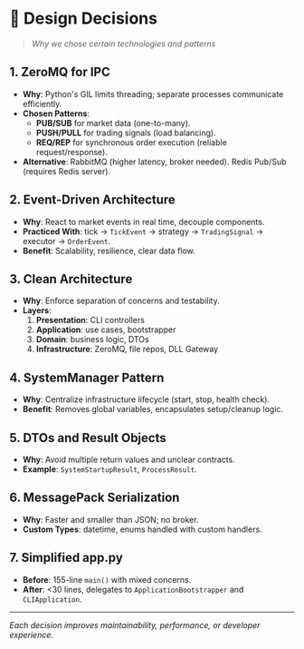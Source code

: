 # 🧭 Design Decisions

> *Why we chose certain technologies and patterns*

## 1. ZeroMQ for IPC

- **Why**: Python's GIL limits threading; separate processes communicate efficiently.
- **Chosen Patterns**:
  - **PUB/SUB** for market data (one-to-many).
  - **PUSH/PULL** for trading signals (load balancing).
  - **REQ/REP** for synchronous order execution (reliable request/response).
- **Alternative**: RabbitMQ (higher latency, broker needed). Redis Pub/Sub (requires Redis server).

## 2. Event-Driven Architecture

- **Why**: React to market events in real time, decouple components.
- **Practiced With**: tick → `TickEvent` → strategy → `TradingSignal` → executor → `OrderEvent`.
- **Benefit**: Scalability, resilience, clear data flow.

## 3. Clean Architecture

- **Why**: Enforce separation of concerns and testability.
- **Layers**:
  1. **Presentation**: CLI controllers
  2. **Application**: use cases, bootstrapper
  3. **Domain**: business logic, DTOs
  4. **Infrastructure**: ZeroMQ, file repos, DLL Gateway

## 4. SystemManager Pattern

- **Why**: Centralize infrastructure lifecycle (start, stop, health check).
- **Benefit**: Removes global variables, encapsulates setup/cleanup logic.

## 5. DTOs and Result Objects

- **Why**: Avoid multiple return values and unclear contracts.
- **Example**: `SystemStartupResult`, `ProcessResult`.

## 6. MessagePack Serialization

- **Why**: Faster and smaller than JSON; no broker.
- **Custom Types**: datetime, enums handled with custom handlers.

## 7. Simplified app.py

- **Before**: 155-line `main()` with mixed concerns.
- **After**: <30 lines, delegates to `ApplicationBootstrapper` and `CLIApplication`.

---

*Each decision improves maintainability, performance, or developer experience.* 